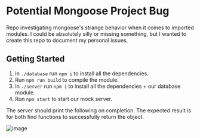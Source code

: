 # Potential Mongoose Project Bug

Repo investigating mongoose's strange behavior when it comes to imported modules. I could be absolutely silly or missing something, but I wanted to create this repo to document my personal issues.

## Getting Started

1. In `./database` run `npm i` to install all the dependencies. 
2. Run `npm run build` to compile the module.
3. In `./server` run `npm i` to install all the dependencies + our database module. 
4. Run `npm start` to start our mock server.

The server should print the following on completion. The expected result is for both find functions to successfully return the object.

![image](https://github.com/jmho/potential-mongoose-project-bug/assets/59701887/4d1baf71-88be-46fa-b1e9-fd93c2a5fca7)
